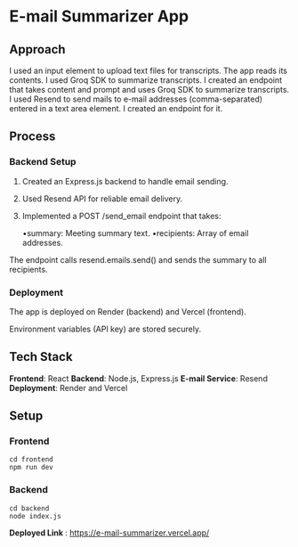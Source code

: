 # E-mail Summarizer App

## Approach

I used an input element to upload text files for transcripts. The app reads its contents. I used Groq SDK to summarize transcripts. I created an endpoint that takes content and prompt and uses Groq SDK to summarize transcripts. I used Resend to send mails to e-mail addresses (comma-separated) entered in a text area element. I created an endpoint for it.

## Process

### Backend Setup

1. Created an Express.js backend to handle email sending.

2. Used Resend API for reliable email delivery.

3. Implemented a POST /send_email endpoint that takes:

   •summary: Meeting summary text.
   •recipients: Array of email addresses.

The endpoint calls resend.emails.send() and sends the summary to all recipients.

### Deployment

The app is deployed on Render (backend) and Vercel (frontend).

Environment variables (API key) are stored securely.

## Tech Stack

**Frontend**: React
**Backend**: Node.js, Express.js
**E-mail Service**: Resend
**Deployment**: Render and Vercel

## Setup

### Frontend

```
cd frontend
npm run dev
```

### Backend

```
cd backend
node index.js
```

**Deployed Link** : https://e-mail-summarizer.vercel.app/

